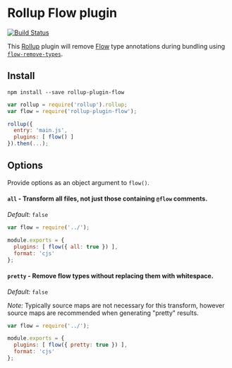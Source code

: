 Rollup Flow plugin
==================

[![Build Status](https://travis-ci.org/leebyron/rollup-plugin-flow.svg?branch=master)](https://travis-ci.org/leebyron/rollup-plugin-flow)

This [Rollup](http://rollupjs.org/) plugin will remove [Flow](https://flowtype.org)
type annotations during bundling using [`flow-remove-types`](https://github.com/leebyron/flow-remove-types).

## Install

```
npm install --save rollup-plugin-flow
```

```js
var rollup = require('rollup').rollup;
var flow = require('rollup-plugin-flow');

rollup({
  entry: 'main.js',
  plugins: [ flow() ]
}).then(...);
```

## Options

Provide options as an object argument to `flow()`.

#### `all` - Transform all files, not just those containing `@flow` comments.

*Default:* `false`

```js
var flow = require('../');

module.exports = {
  plugins: [ flow({ all: true }) ],
  format: 'cjs'
};
```

#### `pretty` - Remove flow types without replacing them with whitespace.

*Default:* `false`

*Note:* Typically source maps are not necessary for this transform, however
source maps are recommended when generating "pretty" results.

```js
var flow = require('../');

module.exports = {
  plugins: [ flow({ pretty: true }) ],
  format: 'cjs'
};
```
